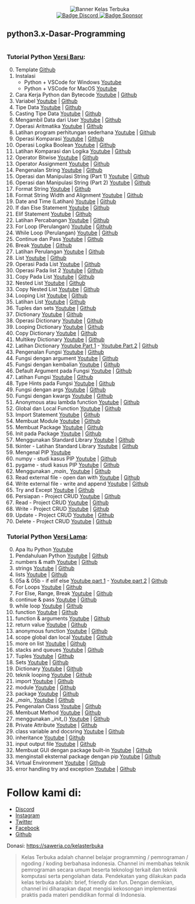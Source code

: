 <p align="center">
    <!-- badge koding assembly-->
    <img alt="Banner Kelas Terbuka" src="https://scontent.fcgk30-1.fna.fbcdn.net/v/t39.30808-6/305486824_503874338409832_3511024540548735560_n.png?stp=dst-png_p180x540&_nc_cat=103&ccb=1-7&_nc_sid=e3f864&_nc_eui2=AeG_sYHvhUlbaLzuCNT1LVbHuyoteMfhcUW7Ki14x-FxRYuuNoJQM99wap4w2l316S6nHzyS5t13GMDj7Wt1yAVV&_nc_ohc=znA1t4fsIkEAX_jbW73&tn=RLfXKIkQkFvD4ql_&_nc_ht=scontent.fcgk30-1.fna&oh=00_AfBhQZFmbtNntUYvARVb--K-YKudwthc4lec5mS2dZYCkQ&oe=63AA101D"><br>
    <!--     <img alt="banner koding" src="src/cover.png"> -->
    <!-- badge discord-->
    <a href="https://discord.gg/yRxz2pJgbq"><img alt="Badge Discord" src="https://img.shields.io/discord/722002048643497994?color=blue&label=discord&logo=discord&logoColor=white&style=for-the-badge">
    <!-- baddge sponsor-->
    <a href="https://saweria.co/kelasterbuka"><img alt="Badge Sponsor" src="https://img.shields.io/badge/sponsor-30363D?style=for-the-badge&logo=GitHub-Sponsors&logoColor=#white"></a>
</p>

## python3.x-Dasar-Programming
#
### Tutorial Python [Versi Baru](https://www.youtube.com/watch?v=iA8lLwmtKQM&list=PLZS-MHyEIRo59lUBwU-XHH7Ymmb04ffOY):
0. Template [Github](/Episode%2000%20-%20Template/)
1. Instalasi
    - Python + VSCode for Windows [Youtube](https://www.youtube.com/watch?v=OSmaWPSgvTQ&list=PLZS-MHyEIRo59lUBwU-XHH7Ymmb04ffOY&index=2) 
    - Python + VSCode for MacOS [Youtube](https://www.youtube.com/watch?v=HSAm6s10G7g&list=PLZS-MHyEIRo59lUBwU-XHH7Ymmb04ffOY&index=3) 
3. Cara Kerja Python dan Bytecode [Youtube](https://www.youtube.com/watch?v=-auWrbiaoGc&list=PLZS-MHyEIRo59lUBwU-XHH7Ymmb04ffOY&index=4) | [Github](/Episode%2003%20-%20Alur%20program%20python/)
4. Variabel [Youtube](https://www.youtube.com/watch?v=gxmTFXfrMzk&list=PLZS-MHyEIRo59lUBwU-XHH7Ymmb04ffOY&index=5) | [Github](/Episode%2004%20-%20Variabel/)
5. Tipe Data [Youtube](https://www.youtube.com/watch?v=b3X0CH98Y9g&list=PLZS-MHyEIRo59lUBwU-XHH7Ymmb04ffOY&index=6) | [Github](/Episode%2005%20-%20Tipe%20Data/)
6. Casting Tipe Data [Youtube](https://www.youtube.com/watch?v=3d8JbMafZOY&list=PLZS-MHyEIRo59lUBwU-XHH7Ymmb04ffOY&index=7) | [Github](/Episode%2006%20-%20Casting%20Tipe%20Data/)
7. Mengambil Data dari User [Youtube](https://www.youtube.com/watch?v=Ar1xxIsyuvI&list=PLZS-MHyEIRo59lUBwU-XHH7Ymmb04ffOY&index=8) | [Github](/Episode%2007%20-%20Mengambil%20Data%20dari%20User/)
8. Operasi Aritmatika [Youtube](https://www.youtube.com/watch?v=RoDGGTWbKK4&list=PLZS-MHyEIRo59lUBwU-XHH7Ymmb04ffOY&index=9) | [Github](/Episode%2008%20-%20Operasi%20Aritmatika/)
9. Latihan program perhitungan sederhana [Youtube](https://www.youtube.com/watch?v=SmiUsrGTnpY&list=PLZS-MHyEIRo59lUBwU-XHH7Ymmb04ffOY&index=10) | [Github](/Episode%2009%20-%20Latihan%20program%20perhitungan%20sederhana/)
10. Operasi Komparasi [Youtube](https://www.youtube.com/watch?v=Kv_lDWq8kCc&list=PLZS-MHyEIRo59lUBwU-XHH7Ymmb04ffOY&index=11) | [Github](/Episode%2010%20-%20Operasi%20Komparasi/)
11. Operasi Logika Boolean [Youtube](https://www.youtube.com/watch?v=Sl7zqPpC2VI&list=PLZS-MHyEIRo59lUBwU-XHH7Ymmb04ffOY&index=12) | [Github](/Episode%2011%20-%20Operasi%20Logika%20Boolean/)
12. Latihan Komparasi dan Logika [Youtube](https://www.youtube.com/watch?v=-FqgZRDRuIM&list=PLZS-MHyEIRo59lUBwU-XHH7Ymmb04ffOY&index=13) | [Github](/Episode%2012%20-%20Latihan%20Komparasi%20dan%20Logika/)
13. Operator Bitwise [Youtube](https://www.youtube.com/watch?v=-VrqfCGwr88&list=PLZS-MHyEIRo59lUBwU-XHH7Ymmb04ffOY&index=14) | [Github](/Episode%2013%20-%20Operator%20Bitwise/)
14. Operator Assignment [Youtube](https://www.youtube.com/watch?v=49KDyhzgCmA&list=PLZS-MHyEIRo59lUBwU-XHH7Ymmb04ffOY&index=15) | [Github](/Episode%2014%20-%20Operator%20Assignment/)
15. Pengenalan String [Youtube](https://www.youtube.com/watch?v=fhAEh1Z9YuY&list=PLZS-MHyEIRo59lUBwU-XHH7Ymmb04ffOY&index=16) | [Github](/Episode%2015%20-%20Pengenalan%20String/)
16. Operasi dan Manipulasi String (Part 1) [Youtube](https://www.youtube.com/watch?v=MPvC9uWATLI&list=PLZS-MHyEIRo59lUBwU-XHH7Ymmb04ffOY&index=17) | [Github](/Episode%2016%20-%20Operasi%20dan%20Manipulasi%20String%20(Part%201)/)
17. Operasi dan Manipulasi String (Part 2) [Youtube](https://www.youtube.com/watch?v=ORda-LwrEwE&list=PLZS-MHyEIRo59lUBwU-XHH7Ymmb04ffOY&index=18) | [Github](/Episode%2017%20-%20Operasi%20dan%20Manipulasi%20String%20(Part%202)/)
18. Format String [Youtube](https://www.youtube.com/watch?v=D66WxqZnjXg&list=PLZS-MHyEIRo59lUBwU-XHH7Ymmb04ffOY&index=19) | [Github](/Episode%2018%20-%20Format%20String/)
19. Format String Width and Alignment [Youtube](https://www.youtube.com/watch?v=q9GW5rzOMu4&list=PLZS-MHyEIRo59lUBwU-XHH7Ymmb04ffOY&index=20) | [Github](/Episode%2019%20-%20Format%20String%20Width%20and%20Alignment/)
20. Date and Time (Latihan) [Youtube](https://www.youtube.com/watch?v=n9vTAmq3GHE&list=PLZS-MHyEIRo59lUBwU-XHH7Ymmb04ffOY&index=21) | [Github](/Episode%2020%20-%20Date%20and%20Time%20(Latihan)/)
21. If dan Else Statement [Youtube](https://www.youtube.com/watch?v=rF8rh40z_X0&list=PLZS-MHyEIRo59lUBwU-XHH7Ymmb04ffOY&index=22) | [Github](/Episode%2021%20-%20If%20dan%20Else%20Statement/)
22. Elif Statement [Youtube](https://www.youtube.com/watch?v=ICowoqcLp4E&list=PLZS-MHyEIRo59lUBwU-XHH7Ymmb04ffOY&index=23) | [Github](/Episode%2022%20-%20Elif%20Statement/)
23. Latihan Percabangan [Youtube](https://www.youtube.com/watch?v=61OgFKJim6E&list=PLZS-MHyEIRo59lUBwU-XHH7Ymmb04ffOY&index=24) | [Github](/Episode%2023%20-%20Latihan%20Percabangan/)
24. For Loop (Perulangan) [Youtube](https://www.youtube.com/watch?v=Z4qfMhx4XzQ&list=PLZS-MHyEIRo59lUBwU-XHH7Ymmb04ffOY&index=25) | [Github](/Episode%2024%20-%20For%20Loop%20(Perulangan)/)
25. While Loop (Perulangan) [Youtube](https://www.youtube.com/watch?v=ZupffvoCChQ&list=PLZS-MHyEIRo59lUBwU-XHH7Ymmb04ffOY&index=26) | [Github](/Episode%2025%20-%20While%20Loop%20(Perulangan)/)
26. Continue dan Pass [Youtube](https://www.youtube.com/watch?v=hGvikdHVRME&list=PLZS-MHyEIRo59lUBwU-XHH7Ymmb04ffOY&index=27) | [Github](/Episode%2026%20-%20Continue%20dan%20Pass/)
27. Break [Youtube](https://www.youtube.com/watch?v=B6scLunzn0I&list=PLZS-MHyEIRo59lUBwU-XHH7Ymmb04ffOY&index=28) | [Github](/Episode%2027%20-%20Break/)
28. Latihan Perulangan [Youtube](https://www.youtube.com/watch?v=szyfqq_whIg&list=PLZS-MHyEIRo59lUBwU-XHH7Ymmb04ffOY&index=29) | [Github](/Episode%2028%20-%20Latihan%20Perulangan/)
29. List [Youtube](https://www.youtube.com/watch?v=tERK7b5Woqs&list=PLZS-MHyEIRo59lUBwU-XHH7Ymmb04ffOY&index=30) | [Github](/Episode%2029%20-%20List/)
30. Operasi Pada List [Youtube](https://www.youtube.com/watch?v=Xqvui6Bmrj0&list=PLZS-MHyEIRo59lUBwU-XHH7Ymmb04ffOY&index=31) | [Github](/Episode%2030%20-%20Operasi%20Pada%20List/)
31. Operasi Pada list 2 [Youtube](https://www.youtube.com/watch?v=HVyMl3GIw20&list=PLZS-MHyEIRo59lUBwU-XHH7Ymmb04ffOY&index=32) | [Github](/Episode%2031%20-%20Operasi%20Pada%20list%202/)
32. Copy Pada List [Youtube](https://www.youtube.com/watch?v=mATeKWmB7YM&list=PLZS-MHyEIRo59lUBwU-XHH7Ymmb04ffOY&index=33) | [Github](/Episode%2032%20-%20Copy%20Pada%20List/)
33. Nested List [Youtube](https://www.youtube.com/watch?v=u3xOkmxzeBE&list=PLZS-MHyEIRo59lUBwU-XHH7Ymmb04ffOY&index=34) | [Github](/Episode%2033%20-%20Nested%20List/)
34. Copy Nested List [Youtube](https://www.youtube.com/watch?v=scxyFiudGug&list=PLZS-MHyEIRo59lUBwU-XHH7Ymmb04ffOY&index=35) | [Github](/Episode%2034%20-%20Copy%20Nested%20List/)
35. Looping List [Youtube](https://www.youtube.com/watch?v=gyO6OzzMtJs&list=PLZS-MHyEIRo59lUBwU-XHH7Ymmb04ffOY&index=36) | [Github](/Episode%2035%20-%20Looping%20List/)
36. Latihan List [Youtube](https://www.youtube.com/watch?v=cS-VYthhO9A&list=PLZS-MHyEIRo59lUBwU-XHH7Ymmb04ffOY&index=37) | [Github](/Episode%2036%20-%20Latihan%20List/)
37. Tuples dan sets [Youtube](https://www.youtube.com/watch?v=BWQn2TQqvY8&list=PLZS-MHyEIRo59lUBwU-XHH7Ymmb04ffOY&index=38) | [Github](/Episode%2037%20-%20Tuples%20dan%20sets/)
38. Dictionary [Youtube](https://www.youtube.com/watch?v=Z0hbtSr-Oaw&list=PLZS-MHyEIRo59lUBwU-XHH7Ymmb04ffOY&index=39) | [Github](/Episode%2038%20-%20Dictionary/)
39. Operasi Dictionary [Youtube](https://www.youtube.com/watch?v=6khlVRLJTl0&list=PLZS-MHyEIRo59lUBwU-XHH7Ymmb04ffOY&index=40) | [Github](/Episode%2039%20-%20Operasi%20Dictionary/)
40. Looping Dictionary [Youtube](https://www.youtube.com/watch?v=tEqYmvykGII&list=PLZS-MHyEIRo59lUBwU-XHH7Ymmb04ffOY&index=41) | [Github](/Episode%2040%20-%20Looping%20Dictionary/)
41. Copy Dictionary [Youtube](https://www.youtube.com/watch?v=NTHdVRV2qhE&list=PLZS-MHyEIRo59lUBwU-XHH7Ymmb04ffOY&index=42) | [Github](/Episode%2041%20-%20Copy%20Dictionary/)
42. Multikey Dictionary [Youtube](https://www.youtube.com/watch?v=rO-aLyWJ1Jk&list=PLZS-MHyEIRo59lUBwU-XHH7Ymmb04ffOY&index=43) | [Github](/Episode%2042%20-%20Multikey%20Dictionary/)
43. Latihan Dictionary [Youtube Part 1](https://www.youtube.com/watch?v=WLHNJCW62qo&list=PLZS-MHyEIRo59lUBwU-XHH7Ymmb04ffOY&index=44) - [Youtube Part 2](https://www.youtube.com/watch?v=OrCG-jbyAO8&list=PLZS-MHyEIRo59lUBwU-XHH7Ymmb04ffOY&index=45) | [Github](/Episode%2043%20-%20Latihan%20Dictionary/)
44. Pengenalan Fungsi [Youtube](https://www.youtube.com/watch?v=ywE2eqG3-kc&list=PLZS-MHyEIRo59lUBwU-XHH7Ymmb04ffOY&index=46) | [Github](/Episode%2044%20-%20Pengenalan%20Fungsi/)
45. Fungsi dengan argument [Youtube](https://www.youtube.com/watch?v=wQwf5eKpxqs&list=PLZS-MHyEIRo59lUBwU-XHH7Ymmb04ffOY&index=47) | [Github](/Episode%2045%20-%20Fungsi%20dengan%20argument/)
46. Fungsi dengan kembalian [Youtube](https://www.youtube.com/watch?v=ADcQu-8R0Ok&list=PLZS-MHyEIRo59lUBwU-XHH7Ymmb04ffOY&index=48) | [Github](/Episode%2046%20-%20Fungsi%20dengan%20kembalian/)
47. Default Argument pada Fungsi [Youtube](https://www.youtube.com/watch?v=dZGr1bbfHZU&list=PLZS-MHyEIRo59lUBwU-XHH7Ymmb04ffOY&index=49) | [Github](/Episode%2047%20-%20Default%20Argument%20pada%20Fungsi/)
48. Latihan Fungsi [Youtube](https://www.youtube.com/watch?v=AcyUE59S53U&list=PLZS-MHyEIRo59lUBwU-XHH7Ymmb04ffOY&index=50) | [Github](/Episode%2048%20-%20Latihan%20Fungsi/)
49. Type Hints pada Fungsi [Youtube](https://www.youtube.com/watch?v=NR3m8VJA738&list=PLZS-MHyEIRo59lUBwU-XHH7Ymmb04ffOY&index=51) | [Github](/Episode%2049%20-%20Type%20Hints%20pada%20Fungsi/)
50. Fungsi dengan args [Youtube](https://www.youtube.com/watch?v=mTlO4mFvD5A&list=PLZS-MHyEIRo59lUBwU-XHH7Ymmb04ffOY&index=52) | [Github](/Episode%2050%20-%20Fungsi%20dengan%20args/)
51. Fungsi dengan kwargs [Youtube](https://www.youtube.com/watch?v=2BSf8Kr-0cw&list=PLZS-MHyEIRo59lUBwU-XHH7Ymmb04ffOY&index=53) | [Github](/Episode%2051%20-%20Fungsi%20dengan%20kwargs/)
52. Anonymous atau lambda function [Youtube](https://www.youtube.com/watch?v=pZye35-Nx4o&list=PLZS-MHyEIRo59lUBwU-XHH7Ymmb04ffOY&index=54) | [Github](/Episode%2052%20-%20Anonymous%20atau%20lambda%20function/)
53. Global dan Local Function [Youtube](https://www.youtube.com/watch?v=KzinFz7ExJ4&list=PLZS-MHyEIRo59lUBwU-XHH7Ymmb04ffOY&index=55) | [Github](/Episode%2053%20-%20Global%20dan%20Local%20Function/)
54. Import Statement [Youtube](https://www.youtube.com/watch?v=bk3IYcuZyt8&list=PLZS-MHyEIRo59lUBwU-XHH7Ymmb04ffOY&index=56) | [Github](/Episode%2054%20-%20Import%20Statement/)
55. Membuat Module [Youtube](https://www.youtube.com/watch?v=N4XExIBYriI&list=PLZS-MHyEIRo59lUBwU-XHH7Ymmb04ffOY&index=57) | [Github](/Episode%2055%20-%20Membuat%20Module/)
56. Membuat Package [Youtube](https://www.youtube.com/watch?v=WVRMWH4EmfY&list=PLZS-MHyEIRo59lUBwU-XHH7Ymmb04ffOY&index=58) | [Github](/Episode%2056%20-%20Membuat%20Package/)
57. Init pada Package [Youtube](https://www.youtube.com/watch?v=7GhxT1svylc&list=PLZS-MHyEIRo59lUBwU-XHH7Ymmb04ffOY&index=59) | [Github](/Episode%2057%20-%20Init%20pada%20Package/)
58. Menggunakan Standard Library [Youtube](https://www.youtube.com/watch?v=LWIzgB8NOyk&list=PLZS-MHyEIRo59lUBwU-XHH7Ymmb04ffOY&index=60) | [Github](/Episode%2058%20-%20Menggunakan%20Standard%20Library/)
59. tkinter - Latihan Standard Library [Youtube](https://www.youtube.com/watch?v=L4dbeLNDFlc&list=PLZS-MHyEIRo59lUBwU-XHH7Ymmb04ffOY&index=61) | [Github](/Episode%2059%20-%20tkinter%20-%20Latihan%20Standard%20Library/)
60. Mengenal PIP [Youtube](https://www.youtube.com/watch?v=WL1d21PcDC8&list=PLZS-MHyEIRo59lUBwU-XHH7Ymmb04ffOY&index=62)
61. numpy - studi kasus PIP [Youtube](https://www.youtube.com/watch?v=y9fw9g6xSIU&list=PLZS-MHyEIRo59lUBwU-XHH7Ymmb04ffOY&index=63) | [Github](/Episode%2061%20-%20numpy%20-%20studi%20kasus%20PIP/)
62. pygame - studi kasus PIP [Youtube](https://www.youtube.com/watch?v=cQOhLpmR6CY&list=PLZS-MHyEIRo59lUBwU-XHH7Ymmb04ffOY&index=64) | [Github](/Episode%2062%20-%20pygame%20-%20studi%20kasus%20PIP/)
63. Menggunakan \__main\__ [Youtube](https://www.youtube.com/watch?v=XQThsEBvX_8&list=PLZS-MHyEIRo59lUBwU-XHH7Ymmb04ffOY&index=65) | [Github](/Episode%2063%20-%20Menggunakan%20__main__/)
64. Read external file - open dan with [Youtube](https://www.youtube.com/watch?v=9xiuFrL0wSw&list=PLZS-MHyEIRo59lUBwU-XHH7Ymmb04ffOY&index=66) | [Github](/Episode%2064%20-%20Read%20external%20file%20-%20open%20dan%20with/)
65. Write external file - write and append [Youtube](https://www.youtube.com/watch?v=3FfNwPIAtNw&list=PLZS-MHyEIRo59lUBwU-XHH7Ymmb04ffOY&index=67) | [Github](/Episode%2065%20-%20Write%20external%20file%20-%20write%20and%20append/)
66. Try and Except [Youtube](https://www.youtube.com/watch?v=ObTWBJ4QCPQ&list=PLZS-MHyEIRo59lUBwU-XHH7Ymmb04ffOY&index=68) | [Github](/Episode%2066%20-%20Try%20and%20Except/)
67. Persiapan - Project CRUD [Youtube](https://www.youtube.com/watch?v=PmdQwH_NU3U&list=PLZS-MHyEIRo59lUBwU-XHH7Ymmb04ffOY&index=69) | [Github](/Episode%2067%20-%20Persiapan%20-%20Project%20CRUD/)
68. Read - Project CRUD [Youtube](https://www.youtube.com/watch?v=Dz3BGBy0cEM&list=PLZS-MHyEIRo59lUBwU-XHH7Ymmb04ffOY&index=70) | [Github](/Episode%2068%20-%20Read%20-%20Project%20CRUD/)
69. Write - Project CRUD [Youtube](https://www.youtube.com/watch?v=TnZCxPbT1I8&list=PLZS-MHyEIRo59lUBwU-XHH7Ymmb04ffOY&index=71) | [Github](/Episode%2069%20-%20Write%20-%20Project%20CRUD/)
70. Update - Project CRUD [Youtube](https://www.youtube.com/watch?v=nOH5fy3Wz2c&list=PLZS-MHyEIRo59lUBwU-XHH7Ymmb04ffOY&index=72) | [Github](/Episode%2070%20-%20Update%20-%20Project%20CRUD/)
71. Delete - Project CRUD [Youtube](https://www.youtube.com/watch?v=GSBZyHoJPuE&list=PLZS-MHyEIRo59lUBwU-XHH7Ymmb04ffOY&index=73) | [Github](/Episode%2071%20-%20Delete%20-%20Project%20CRUD/)

### Tutorial Python [Versi Lama](https://www.youtube.com/watch?v=SsUF-7X3ehM&list=PLZS-MHyEIRo40shyCLJCNJ1OADbd9hmpU):
00. Apa Itu Python [Youtube](https://www.youtube.com/watch?v=SsUF-7X3ehM&list=PLZS-MHyEIRo40shyCLJCNJ1OADbd9hmpU&index=1)
01. Pendahuluan Python [Youtube](https://www.youtube.com/watch?v=iyYcXpTZY0U&list=PLZS-MHyEIRo40shyCLJCNJ1OADbd9hmpU&index=2) | [Github](/Versi%20Lama%2001%20-%20Pendahuluan%20Python/)
02. numbers & math [Youtube](https://www.youtube.com/watch?v=rqt-T1kl4PU&list=PLZS-MHyEIRo40shyCLJCNJ1OADbd9hmpU&index=3) | [Github](/Versi%20Lama%2002%20-%20numbers%20%26%20math/)
03. strings [Youtube](https://www.youtube.com/watch?v=xlWN2fTyQFU&list=PLZS-MHyEIRo40shyCLJCNJ1OADbd9hmpU&index=4) | [Github](/Versi%20Lama%2003%20-%20strings/)
04. lists [Youtube](https://www.youtube.com/watch?v=kuLBqkpnKDk&list=PLZS-MHyEIRo40shyCLJCNJ1OADbd9hmpU&index=5) | [Github](/Versi%20Lama%2004%20-%20lists/)
05. 05a & 05b - if elif else [Youtube part 1](https://www.youtube.com/watch?v=Hqndpzj0ZFg&list=PLZS-MHyEIRo40shyCLJCNJ1OADbd9hmpU&index=6) - [Youtube part 2](https://www.youtube.com/watch?v=f28RoIcHZhY&list=PLZS-MHyEIRo40shyCLJCNJ1OADbd9hmpU&index=7) | [Github](/Versi%20Lama%2005a%20%26%2005b%20-%20if%20elif%20else/)
06. For Loops [Youtube](https://www.youtube.com/watch?v=KMmZo_dvmyk&list=PLZS-MHyEIRo40shyCLJCNJ1OADbd9hmpU&index=8) | [Github](/Versi%20Lama%2006%20-%20For%20Loops/)
07. For Else, Range, Break [Youtube](https://www.youtube.com/watch?v=L5GGd1JHqnE&list=PLZS-MHyEIRo40shyCLJCNJ1OADbd9hmpU&index=9) | [Github](/Versi%20Lama%2007%20-%20For%20Else%2C%20Range%2C%20Break/)
08. continue & pass [Youtube](https://www.youtube.com/watch?v=sLxR7vvPemY&list=PLZS-MHyEIRo40shyCLJCNJ1OADbd9hmpU&index=10) | [Github](/Versi%20Lama%2008%20-%20continue%20%26%20pass/)
09. while loop [Youtube](https://www.youtube.com/watch?v=S8PxQTcme9k&list=PLZS-MHyEIRo40shyCLJCNJ1OADbd9hmpU&index=11) | [Github](/Versi%20Lama%2009%20-%20while%20loop/)
10. function [Youtube](https://www.youtube.com/watch?v=WjM68icSw3s&list=PLZS-MHyEIRo40shyCLJCNJ1OADbd9hmpU&index=12) | [Github](/Versi%20Lama%2010%20-%20function/)
11. function & arguments [Youtube](https://www.youtube.com/watch?v=vWuSLG_6rxA&list=PLZS-MHyEIRo40shyCLJCNJ1OADbd9hmpU&index=13) | [Github](/Versi%20Lama%2011%20-%20function%20%26%20arguments/)
12. return value [Youtube](https://www.youtube.com/watch?v=23dDEp6WPH4&list=PLZS-MHyEIRo40shyCLJCNJ1OADbd9hmpU&index=14) | [Github](/Versi%20Lama%2012%20-%20return%20value/)
13. anonymous function [Youtube](https://www.youtube.com/watch?v=LLJsMtREGs8&list=PLZS-MHyEIRo40shyCLJCNJ1OADbd9hmpU&index=15) | [Github](/Versi%20Lama%2013%20-%20anonymous%20function/)
14. scope global dan local [Youtube](https://www.youtube.com/watch?v=xkenVaGZ8aU&list=PLZS-MHyEIRo40shyCLJCNJ1OADbd9hmpU&index=16) | [Github](/Versi%20Lama%2014%20-%20scope%20global%20dan%20local/)
15. more on list [Youtube](https://www.youtube.com/watch?v=NoX5wnjBaHo&list=PLZS-MHyEIRo40shyCLJCNJ1OADbd9hmpU&index=17) | [Github](/Versi%20Lama%2015%20-%20more%20on%20list/)
16. stacks and queues [Youtube](https://www.youtube.com/watch?v=ISVJfcFeWDw&list=PLZS-MHyEIRo40shyCLJCNJ1OADbd9hmpU&index=18) | [Github](/Versi%20Lama%2016%20-%20stacks%20and%20queues/)
17. Tuples [Youtube](https://www.youtube.com/watch?v=Ssf9NX6qJYQ&list=PLZS-MHyEIRo40shyCLJCNJ1OADbd9hmpU&index=19) | [Github](/Versi%20Lama%2017%20-%20Tuples/)
18. Sets [Youtube](https://www.youtube.com/watch?v=Fn6073uEifE&list=PLZS-MHyEIRo40shyCLJCNJ1OADbd9hmpU&index=20) | [Github](/Versi%20Lama%2018%20-%20Sets/)
19. Dictionary [Youtube](https://www.youtube.com/watch?v=ARfcEqYpzkk&list=PLZS-MHyEIRo40shyCLJCNJ1OADbd9hmpU&index=21) | [Github](/Versi%20Lama%2019%20-%20Dictionary/)
20. teknik looping [Youtube](https://www.youtube.com/watch?v=ZnBZWAUusj8&list=PLZS-MHyEIRo40shyCLJCNJ1OADbd9hmpU&index=22) | [Github](/Versi%20Lama%2020%20-%20teknik%20looping/)
21. import [Youtube](https://www.youtube.com/watch?v=0RyWr21mL40&list=PLZS-MHyEIRo40shyCLJCNJ1OADbd9hmpU&index=23) | [Github](/Versi%20Lama%2021%20-%20import/)
22. module [Youtube](https://www.youtube.com/watch?v=0MciO1_-sd4&list=PLZS-MHyEIRo40shyCLJCNJ1OADbd9hmpU&index=24) | [Github](/Versi%20Lama%2022%20-%20module/)
23. package [Youtube](https://www.youtube.com/watch?v=y3XBTeyAA-E&list=PLZS-MHyEIRo40shyCLJCNJ1OADbd9hmpU&index=25) | [Github](/Versi%20Lama%2023%20-%20package/)
24. \__main\__ [Youtube](https://www.youtube.com/watch?v=UclSOxkLMJQ&list=PLZS-MHyEIRo40shyCLJCNJ1OADbd9hmpU&index=26) | [Github](/Versi%20Lama%2024%20-%20__main__/)
25. Pengenalan Class [Youtube](https://www.youtube.com/watch?v=LPVs38kR6tg&list=PLZS-MHyEIRo40shyCLJCNJ1OADbd9hmpU&index=27) | [Github](/Versi%20Lama%2025%20-%20Pengenalan%20Class/)
26. Membuat Method [Youtube](https://www.youtube.com/watch?v=A40idTua6fI&list=PLZS-MHyEIRo40shyCLJCNJ1OADbd9hmpU&index=28) | [Github](/Versi%20Lama%2026%20-%20Membuat%20Method/)
27. menggunakan \__init\__() [Youtube](https://www.youtube.com/watch?v=yfSPeKVfusw&list=PLZS-MHyEIRo40shyCLJCNJ1OADbd9hmpU&index=29) | [Github](/Versi%20Lama%2027%20-%20menggunakan%20__init__()/)
28. Private Attribute [Youtube](https://www.youtube.com/watch?v=9quKCsUtXgk&list=PLZS-MHyEIRo40shyCLJCNJ1OADbd9hmpU&index=30) | [Github](/Versi%20Lama%2028%20-%20Private%20Attribute/)
29. class variable and docsring [Youtube](https://www.youtube.com/watch?v=dBfAm6dQCcY&list=PLZS-MHyEIRo40shyCLJCNJ1OADbd9hmpU&index=31) | [Github](/Versi%20Lama%2029%20-%20class%20variable%20and%20docsring/)
30. inheritance [Youtube](https://www.youtube.com/watch?v=zh5jXWOHRy4&list=PLZS-MHyEIRo40shyCLJCNJ1OADbd9hmpU&index=32) | [Github](/Versi%20Lama%2030%20-%20inheritance/)
31. input output file [Youtube](https://www.youtube.com/watch?v=cYm-VcyayG4&list=PLZS-MHyEIRo40shyCLJCNJ1OADbd9hmpU&index=33) | [Github](/Versi%20Lama%2031%20-%20input%20output%20file/)
32. Membuat GUI dengan package built-in [Youtube](https://www.youtube.com/watch?v=RWCeiOCfIuY&list=PLZS-MHyEIRo40shyCLJCNJ1OADbd9hmpU&index=34) | [Github](/Versi%20Lama%2032%20-%20Membuat%20GUI%20dengan%20package%20built-in/)
33. menginstall eksternal package dengan pip [Youtube](https://www.youtube.com/watch?v=EC_N9sSLYLc&list=PLZS-MHyEIRo40shyCLJCNJ1OADbd9hmpU&index=35) | [Github](/Versi%20Lama%2033%20-%20menginstall%20eksternal%20package%20dengan%20pip/)
34. Virtual Environment [Youtube](https://www.youtube.com/watch?v=twu1t_yo0PM&list=PLZS-MHyEIRo40shyCLJCNJ1OADbd9hmpU&index=36) | [Github](/Versi%20Lama%2034%20-%20Virtual%20Environment/)
35. error handling try and exception [Youtube]() | [Github](/Versi%20Lama%2035%20-%20error%20handling%20try%20and%20exception/)

# Follow kami di:
- [Discord](https://discord.gg/yRxz2pJgbq)
- [Instagram](https://www.instagram.com/kelasterbuka)
- [Twitter](https://www.twitter.com/kelasterbuka_id)
- [Facebook](https://www.facebook.com/KelasTerbukaIndonesia)
- [Github](https://github.com/kelasterbuka)

Donasi:
https://saweria.co/kelasterbuka

> Kelas Terbuka adalah channel belajar programming / pemrograman / ngoding / koding berbahasa indonesia. Channel ini membahas teknik pemrograman secara umum beserta teknologi terkait dan teknik komputasi serta pengolahan data. 
Pendekatan yang dilakukan pada kelas terbuka adalah:
brief, friendly dan fun. 
Dengan demikian, channel ini diharapkan dapat mengisi kekosongan implementasi praktis pada materi pendidikan formal di Indonesia.


